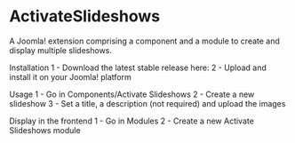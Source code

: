 ActivateSlideshows
==================

A Joomla! extension comprising a component and a module to create and display multiple slideshows.

Installation
1 - Download the latest stable release here:
2 - Upload and install it on your Joomla! platform

Usage
1 - Go in Components/Activate Slideshows
2 - Create a new slideshow
3 - Set a title, a description (not required) and upload the images

Display in the frontend
1 - Go in Modules
2 - Create a new Activate Slideshows module
